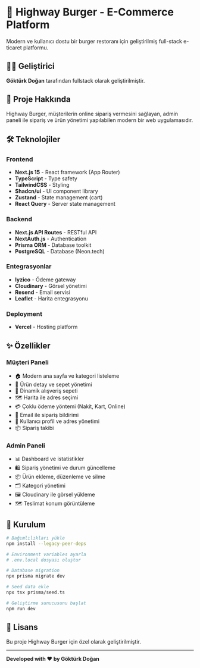 # 🍔 Highway Burger - E-Commerce Platform

Modern ve kullanıcı dostu bir burger restoranı için geliştirilmiş full-stack e-ticaret platformu.

## 👨‍💻 Geliştirici

**Göktürk Doğan** tarafından fullstack olarak geliştirilmiştir.

## 🎯 Proje Hakkında

Highway Burger, müşterilerin online sipariş vermesini sağlayan, admin paneli ile sipariş ve ürün yönetimi yapılabilen modern bir web uygulamasıdır.

## 🛠️ Teknolojiler

### Frontend
- **Next.js 15** - React framework (App Router)
- **TypeScript** - Type safety
- **TailwindCSS** - Styling
- **Shadcn/ui** - UI component library
- **Zustand** - State management (cart)
- **React Query** - Server state management

### Backend
- **Next.js API Routes** - RESTful API
- **NextAuth.js** - Authentication
- **Prisma ORM** - Database toolkit
- **PostgreSQL** - Database (Neon.tech)

### Entegrasyonlar
- **Iyzico** - Ödeme gateway
- **Cloudinary** - Görsel yönetimi
- **Resend** - Email servisi
- **Leaflet** - Harita entegrasyonu

### Deployment
- **Vercel** - Hosting platform

## ✨ Özellikler

### Müşteri Paneli
- 🏠 Modern ana sayfa ve kategori listeleme
- 🍔 Ürün detay ve sepet yönetimi
- 🛒 Dinamik alışveriş sepeti
- 🗺️ Harita ile adres seçimi
- 💳 Çoklu ödeme yöntemi (Nakit, Kart, Online)
- 📧 Email ile sipariş bildirimi
- 👤 Kullanıcı profil ve adres yönetimi
- 📦 Sipariş takibi

### Admin Paneli
- 📊 Dashboard ve istatistikler
- 🛍️ Sipariş yönetimi ve durum güncelleme
- 📦 Ürün ekleme, düzenleme ve silme
- 🗂️ Kategori yönetimi
- 🖼️ Cloudinary ile görsel yükleme
- 🗺️ Teslimat konum görüntüleme

## 🚀 Kurulum

```bash
# Bağımlılıkları yükle
npm install --legacy-peer-deps

# Environment variables ayarla
# .env.local dosyası oluştur

# Database migration
npx prisma migrate dev

# Seed data ekle
npx tsx prisma/seed.ts

# Geliştirme sunucusunu başlat
npm run dev
```

## 📄 Lisans

Bu proje Highway Burger için özel olarak geliştirilmiştir.

---

**Developed with ❤️ by Göktürk Doğan**
